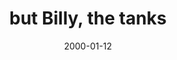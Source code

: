 ---
layout: base.njk
title : 'but Billy, the tanks' 
view_title : 'None' 
year : '2000' 
date : '2000-01-12' 
img_file : '/drawing/butbilly.png' 
html_file : 'butbilly' 
next_html : 'fold.html' 
year_order : '14' 
permalink : "title/{{html_file}}.html"
---